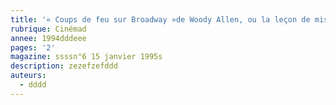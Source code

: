 ```yaml
---
title: '« Coups de feu sur Broadway »de Woody Allen, ou la leçon de mise en scène'
rubrique: Cinémad
annee: 1994dddeee
pages: '2'
magazine: ssssn°6 15 janvier 1995s
description: zezefzefddd
auteurs:
  - dddd
---
```


